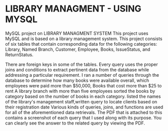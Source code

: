 # LIBRARY MANAGMENT - USING MYSQL
MySQL project on LIBRARY MANAGMENT SYSTEM
This project uses MySQL and is based on a library management system.
This project consists of six tables that contain corresponding data for the following categories: Library, Named Branch, Customer, Employee, Books, IssueStatus, and ReturnStatus.

There are foreign keys in some of the tables. 
Every query uses the proper joins and conditions to extract pertinent data from the database while addressing a particular requirement.
I ran a number of queries through the database to determine how many books were available overall, which employees were paid more than $50,000,
Books that cost more than $25 to rent A library branch with more than five employees sorted the books by category based on the number of books in each category.
listed the names of the library's management staff,written query to locate clients based on their registration date
Various kinds of queries, joins, and functions are used for all of the aforementioned data retrievals. 
The PDF that is attached to this contains a screenshot of each query that I used along with its purpose.
You can clearly see the answer to the related query by viewing the PDF.
